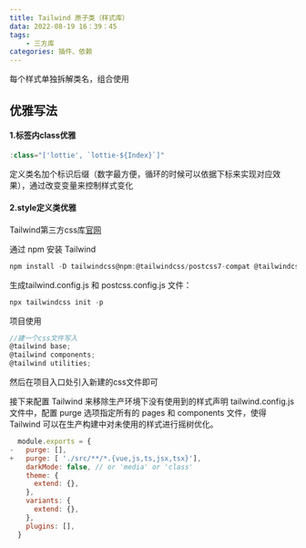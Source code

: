 ```yaml
---
title: Tailwind 原子类（样式库）
data: 2022-08-19 16：39：45
tags: 
	- 三方库
categories: 插件、依赖
---
```


每个样式单独拆解类名，组合使用


<!-- more -->

## 优雅写法

#### 1.标签内class优雅

```js
:class="['lottie', `lottie-${Index}`]"
```

定义类名加个标识后缀（数字最方便，循环的时候可以依据下标来实现对应效果），通过改变变量来控制样式变化

#### 2.style定义类优雅

Tailwind第三方css库[官网](https://www.tailwindcss.cn/docs)

通过 npm 安装 Tailwind
```js
npm install -D tailwindcss@npm:@tailwindcss/postcss7-compat @tailwindcss/postcss7-compat postcss@^7 autoprefixer@^9
```

生成tailwind.config.js 和 postcss.config.js 文件：
```js
npx tailwindcss init -p
```

项目使用
```js
//建一个css文件写入
@tailwind base;
@tailwind components;
@tailwind utilities;
```
然后在项目入口处引入新建的css文件即可


接下来配置 Tailwind 来移除生产环境下没有使用到的样式声明
tailwind.config.js 文件中，配置 purge 选项指定所有的 pages 和 components 文件，使得 Tailwind 可以在生产构建中对未使用的样式进行摇树优化。
```js
  module.exports = {
-   purge: [], 
+   purge: [ './src/**/*.{vue,js,ts,jsx,tsx}'],
    darkMode: false, // or 'media' or 'class'
    theme: {
      extend: {},
    },
    variants: {
      extend: {},
    },
    plugins: [],
  }
```

<!-- more -->
